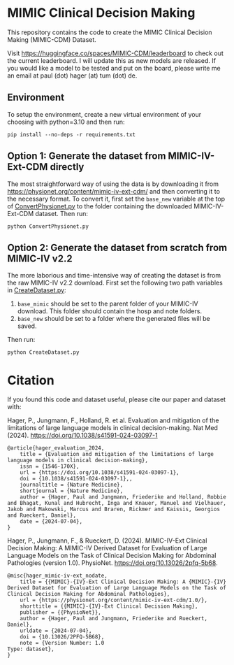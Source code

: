 # MIMIC Clinical Decision Making

This repository contains the code to create the MIMIC Clinical Decision Making (MIMIC-CDM) Dataset.

Visit https://huggingface.co/spaces/MIMIC-CDM/leaderboard to check out the current leaderboard. I will update this as new models are released. If you would like a model to be tested and put on the board, please write me an email at paul (dot) hager (at) tum (dot) de.

## Environment

To setup the environment, create a new virtual environment of your choosing with python=3.10 and then run:

```
pip install --no-deps -r requirements.txt
```


## Option 1: Generate the dataset from MIMIC-IV-Ext-CDM directly

The most straightforward way of using the data is by downloading it from https://physionet.org/content/mimic-iv-ext-cdm/ and then converting it to the necessary format. To convert it, first set the `base_new` variable at the top of [ConvertPhysionet.py](ConvertPhysionet.py) to the folder containing the downloaded MIMIC-IV-Ext-CDM dataset. Then run:

```python ConvertPhysionet.py```

## Option 2: Generate the dataset from scratch from MIMIC-IV v2.2 

The more laborious and time-intensive way of creating the dataset is from the raw MIMIC-IV v2.2 download. First set the following two path variables in [CreateDataset.py](CreateDataset.py):

1. `base_mimic` should be set to the parent folder of your MIMIC-IV download. This folder should contain the hosp and note folders.
2. `base_new` should be set to a folder where the generated files will be saved.

Then run:
   
```python CreateDataset.py```

# Citation

If you found this code and dataset useful, please cite our paper and dataset with:

Hager, P., Jungmann, F., Holland, R. et al. Evaluation and mitigation of the limitations of large language models in clinical decision-making. Nat Med (2024). https://doi.org/10.1038/s41591-024-03097-1
```
@article{hager_evaluation_2024,
	title = {Evaluation and mitigation of the limitations of large language models in clinical decision-making},
	issn = {1546-170X},
	url = {https://doi.org/10.1038/s41591-024-03097-1},
	doi = {10.1038/s41591-024-03097-1},,
	journaltitle = {Nature Medicine},
	shortjournal = {Nature Medicine},
	author = {Hager, Paul and Jungmann, Friederike and Holland, Robbie and Bhagat, Kunal and Hubrecht, Inga and Knauer, Manuel and Vielhauer, Jakob and Makowski, Marcus and Braren, Rickmer and Kaissis, Georgios and Rueckert, Daniel},
	date = {2024-07-04},
}
```

Hager, P., Jungmann, F., & Rueckert, D. (2024). MIMIC-IV-Ext Clinical Decision Making: A MIMIC-IV Derived Dataset for Evaluation of Large Language Models on the Task of Clinical Decision Making for Abdominal Pathologies (version 1.0). PhysioNet. https://doi.org/10.13026/2pfq-5b68.
```
@misc{hager_mimic-iv-ext_nodate,
	title = {{MIMIC}-{IV}-Ext Clinical Decision Making: A {MIMIC}-{IV} Derived Dataset for Evaluation of Large Language Models on the Task of Clinical Decision Making for Abdominal Pathologies},
	url = {https://physionet.org/content/mimic-iv-ext-cdm/1.0/},
	shorttitle = {{MIMIC}-{IV}-Ext Clinical Decision Making},
	publisher = {{PhysioNet}},
	author = {Hager, Paul and Jungmann, Friederike and Rueckert, Daniel},
	urldate = {2024-07-04},
	doi = {10.13026/2PFQ-5B68},
	note = {Version Number: 1.0
Type: dataset},
}
```
